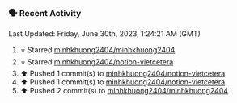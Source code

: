 ### 🗣 Recent Activity

<!--RECENT_ACTIVITY:last_update-->
Last Updated: Friday, June 30th, 2023, 1:24:21 AM (GMT)
<!--RECENT_ACTIVITY:last_update_end-->
<!--RECENT_ACTIVITY:start-->
1. ⭐ Starred [minhkhuong2404/minhkhuong2404](https://github.com/minhkhuong2404/minhkhuong2404)
2. ⭐ Starred [minhkhuong2404/notion-vietcetera](https://github.com/minhkhuong2404/notion-vietcetera)
3. ⬆️ Pushed 1 commit(s) to [minhkhuong2404/notion-vietcetera](https://github.com/minhkhuong2404/notion-vietcetera)
4. ⬆️ Pushed 1 commit(s) to [minhkhuong2404/notion-vietcetera](https://github.com/minhkhuong2404/notion-vietcetera)
5. ⬆️ Pushed 2 commit(s) to [minhkhuong2404/minhkhuong2404](https://github.com/minhkhuong2404/minhkhuong2404)
<!--RECENT_ACTIVITY:end-->

